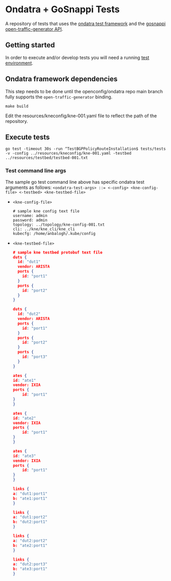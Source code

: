 # Ondatra + GoSnappi Tests
A repository of tests that uses the [ondatra test framework](https://github.com/openconfig/ondatra) 
and the [gosnappi open-traffic-generator API](https://github.com/open-traffic-generator).

## Getting started
In order to execute and/or develop tests you will need a running 
[test environment](./TESTENV.md).

## Ondatra framework dependencies
This step needs to be done until the openconfig/ondatra repo main branch 
fully supports the `open-traffic-generator` binding.
```
make build
```
Edit the resources/kneconfig/kne-001.yaml file to reflect the path of the repository.

## Execute tests
```
go test -timeout 30s -run ^TestBGPPolicyRouteInstallation$ tests/tests -v -config ../resources/kneconfig/kne-001.yaml -testbed ../resources/testbed/testbed-001.txt
```

### Test command line args
The sample go test command line above has specific ondatra test arguments as follows:
`<ondatra-test-args> ::= <-config> <kne-config-file> <-testbed> <kne-testbed-file>`
- `<kne-config-file>`
    ```
    # sample kne config text file
    username: admin
    password: admin
    topology: ../topology/kne-config-001.txt
    cli: ../kne/kne_cli/kne_cli
    kubecfg: /home/anbalogh/.kube/config
    ```
- `<kne-testbed-file>`
    ```json
    # sample kne testbed protobuf text file
    duts {
      id: "dut1"
      vendor: ARISTA
      ports {
        id: "port1"    
      }
      ports {
        id: "port2"    
      }
    }

    duts {
      id: "dut2"
      vendor: ARISTA
      ports {
        id: "port1"    
      }
      ports {
        id: "port2"    
      }
      ports {
        id: "port3"    
      }
    }

    ates {
    id: "ate1"
    vendor: IXIA
    ports {
        id: "port1"    
    }
    }

    ates {
    id: "ate2"
    vendor: IXIA
    ports {
        id: "port1"    
    }
    }

    ates {
    id: "ate3"
    vendor: IXIA
    ports {
        id: "port1"    
    }
    } 

    links {
    a: "dut1:port1"
    b: "ate1:port1"
    }

    links {
    a: "dut1:port2"
    b: "dut2:port1"
    }

    links {
    a: "dut2:port2"
    b: "ate2:port1"
    }

    links {
    a: "dut2:port3"
    b: "ate3:port1"
    }
    ```
